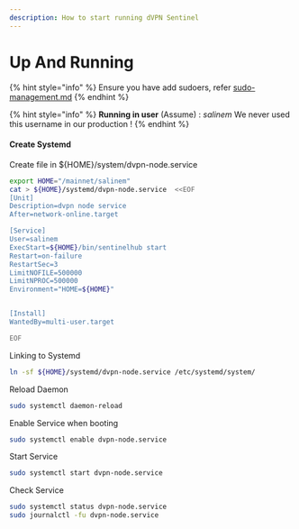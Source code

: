 ```yaml
---
description: How to start running dVPN Sentinel
---
```


# Up And Running

{% hint style="info" %}
Ensure you have add sudoers, refer [sudo-management.md](../../../../security/sudo-management.md "mention")
{% endhint %}

{% hint style="info" %}
**Running in user** (Assume) : _salinem_ We never used this username in our production !
{% endhint %}

#### Create Systemd

Create file in ${HOME}/system/dvpn-node.service

```bash
export HOME="/mainnet/salinem"
cat > ${HOME}/systemd/dvpn-node.service  <<EOF
[Unit]
Description=dvpn node service
After=network-online.target

[Service]
User=salinem
ExecStart=${HOME}/bin/sentinelhub start 
Restart=on-failure
RestartSec=3
LimitNOFILE=500000
LimitNPROC=500000
Environment="HOME=${HOME}"


[Install]
WantedBy=multi-user.target

EOF
```

Linking to Systemd

```bash
ln -sf ${HOME}/systemd/dvpn-node.service /etc/systemd/system/
```

Reload Daemon

```bash
sudo systemctl daemon-reload
```

Enable Service when booting

```bash
sudo systemctl enable dvpn-node.service
```

Start Service

```bash
sudo systemctl start dvpn-node.service
```

Check Service

```bash
sudo systemctl status dvpn-node.service
sudo journalctl -fu dvpn-node.service
```
